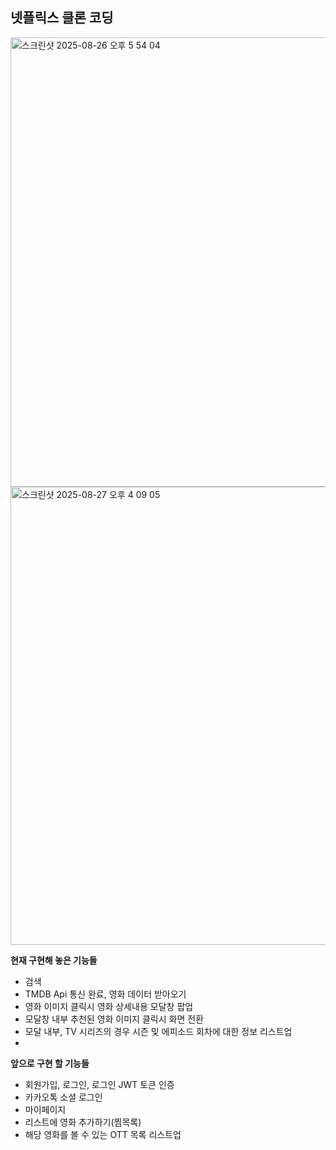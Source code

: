 ## 넷플릭스 클론 코딩
<img width="1079" height="719" alt="스크린샷 2025-08-26 오후 5 54 04" src="https://github.com/user-attachments/assets/26750472-3a00-40ef-bedf-cc2026b3d37a" />
<img width="1108" height="733" alt="스크린샷 2025-08-27 오후 4 09 05" src="https://github.com/user-attachments/assets/eb556431-be07-45e5-afd8-006d0105000e" />


**현재 구현해 놓은 기능들**

- 검색
- TMDB Api 통신 완료, 영화 데이터 받아오기
- 영화 이미지 클릭시 영화 상세내용 모달창 팝업
- 모달창 내부 추천된 영화 이미지 클릭시 화면 전환
- 모달 내부, TV 시리즈의 경우 시즌 및 에피소드 회차에 대한 정보 리스트업
- 
**앞으로 구현 할 기능들**

- 회원가입, 로그인, 로그인 JWT 토큰 인증
- 카카오톡 소셜 로그인
- 마이페이지
- 리스트에 영화 추가하기(찜목록)
- 해당 영화를 볼 수 있는 OTT 목록 리스트업
